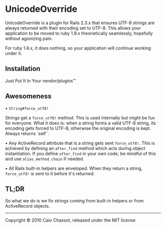 UnicodeOverride
===============

UnicodeOverride is a plugin for Rails 2.3.x that ensures UTF-8 strings are
always returned with their encoding set to UTF-8. This allows your application
to be moved to ruby 1.9.x theorietically seamlessly, hopefully without
agonizing pain.

For ruby 1.8.x, it does nothing, so your application will continue working
under it.


## Installation

Just Put It In Your vendor/plugins™


## Awesomeness

• `String#force_utf8!`

  Strings get a `force_utf8!` method. This is used internally but might be fun
  for everyone. What it does is: when a string forms a valid UTF-8 string, its
  encoding gets forced to UTF-8, otherwise the original encoding is kept.
  Always returns `self``.

• Any ActiveRecord attribute that is a string gets sent `force_utf8!`. This is
  achieved by defining an `after_find` method which acts during object
  instantiation. If you define `after_find` in your own code, be mindful of
  this and use `alias_method_chain` if needed.

• All Rails built-in helpers are enveloped. When they return a string,
  `force_utf8!` is sent to it before it's returned.


## TL;DR

So what we do is we fix strings coming from built-in helpers or from
ActiveRecord objects.


---
Copyright © 2010 Caio Chassot, released under the MIT license
